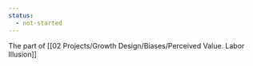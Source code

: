 ```yaml
---
status:
  - not-started
---
```

The part of [[02 Projects/Growth Design/Biases/Perceived Value. Labor Illusion]]